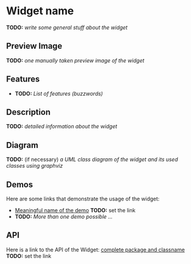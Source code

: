 Widget name
===========

**TODO:** *write some general stuff about the widget*

Preview Image
-------------

**TODO:** *one manually taken preview image of the widget*

Features
--------

-   **TODO:** *List of features (buzzwords)*

Description
-----------

**TODO:** *detailed information about the widget*

Diagram
-------

**TODO:** (if necessary) *a UML class diagram of the widget and its used
classes using graphviz*

Demos
-----

Here are some links that demonstrate the usage of the widget:

-   [Meaningful name of the
    demo](http://demo.qooxdoo.org/%{version}/demobrowser/index.html#)
    **TODO:** set the link
-   **TODO:** *More than one demo possible ...*

API
---

Here is a link to the API of the Widget: [complete package and
classname](http://demo.qooxdoo.org/%{version}/apiviewer/index.html#)
**TODO:** set the link

